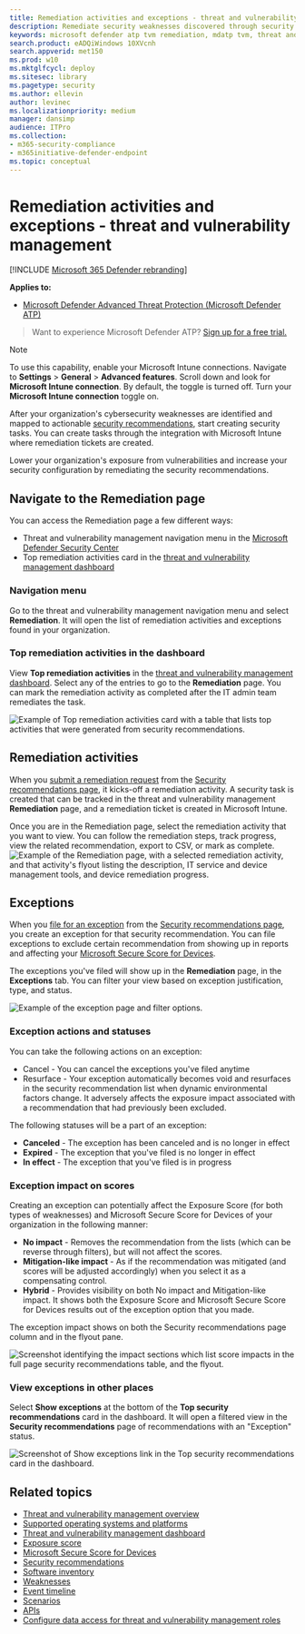 ```yaml
---
title: Remediation activities and exceptions - threat and vulnerability management
description: Remediate security weaknesses discovered through security recommendations, and create exceptions if needed, in threat and vulnerability management. 
keywords: microsoft defender atp tvm remediation, mdatp tvm, threat and vulnerability management, threat & vulnerability management, threat & vulnerability management remediation, tvm remediation intune, tvm remediation sccm
search.product: eADQiWindows 10XVcnh
search.appverid: met150
ms.prod: w10
ms.mktglfcycl: deploy
ms.sitesec: library
ms.pagetype: security
ms.author: ellevin
author: levinec
ms.localizationpriority: medium
manager: dansimp
audience: ITPro
ms.collection: 
- m365-security-compliance 
- m365initiative-defender-endpoint 
ms.topic: conceptual
---
```

# Remediation activities and exceptions - threat and vulnerability management

[!INCLUDE [Microsoft 365 Defender rebranding](../../includes/microsoft-defender.md)]


**Applies to:**
- [Microsoft Defender Advanced Threat Protection (Microsoft Defender ATP)](https://go.microsoft.com/fwlink/p/?linkid=2146631)

>Want to experience Microsoft Defender ATP? [Sign up for a free trial.](https://www.microsoft.com/microsoft-365/windows/microsoft-defender-atp?ocid=docs-wdatp-portaloverview-abovefoldlink)

>[!NOTE]
>To use this capability, enable your Microsoft Intune connections. Navigate to **Settings** > **General** > **Advanced features**. Scroll down and look for **Microsoft Intune connection**. By default, the toggle is turned off. Turn your **Microsoft Intune connection** toggle on.

After your organization's cybersecurity weaknesses are identified and mapped to actionable [security recommendations](tvm-security-recommendation.md), start creating security tasks. You can create tasks through the integration with Microsoft Intune where remediation tickets are created.

Lower your organization's exposure from vulnerabilities and increase your security configuration by remediating the security recommendations.

## Navigate to the Remediation page

You can access the Remediation page a few different ways:

- Threat and vulnerability management navigation menu in the [Microsoft Defender Security Center](portal-overview.md)
- Top remediation activities card in the [threat and vulnerability management dashboard](tvm-dashboard-insights.md)

### Navigation menu

Go to the threat and vulnerability management navigation menu and select **Remediation**. It will open the list of remediation activities and exceptions found in your organization.

### Top remediation activities in the dashboard

View **Top remediation activities** in the [threat and vulnerability management dashboard](tvm-dashboard-insights.md). Select any of the entries to go to the **Remediation** page. You can mark the remediation activity as completed after the IT admin team remediates the task.

![Example of Top remediation activities card with a table that lists top activities that were generated from security recommendations.](images/tvm-remediation-activities-card.png)

## Remediation activities

When you [submit a remediation request](tvm-security-recommendation.md#request-remediation) from the [Security recommendations page](tvm-security-recommendation.md), it kicks-off a remediation activity. A security task is created that can be tracked in the threat and vulnerability management **Remediation** page, and a remediation ticket is created in Microsoft Intune.

Once you are in the Remediation page, select the remediation activity that you want to view. You can follow the remediation steps, track progress, view the related recommendation, export to CSV, or mark as complete.
![Example of the Remediation page, with a selected remediation activity, and that activity's flyout listing the description, IT service and device management tools, and device remediation progress.](images/remediation_flyouteolsw.png)

## Exceptions

When you [file for an exception](tvm-security-recommendation.md#file-for-exception) from the [Security recommendations page](tvm-security-recommendation.md), you create an exception  for that security recommendation. You can file exceptions to exclude certain recommendation from showing up in reports and affecting your [Microsoft Secure Score for Devices](tvm-microsoft-secure-score-devices.md).

The exceptions you've filed will show up in the **Remediation** page, in the **Exceptions** tab. You can filter your view based on exception justification, type, and status.  

![Example of the exception page and filter options.](images/tvm-exception-filters.png)

### Exception actions and statuses

You can take the following actions on an exception:

- Cancel - You can cancel the exceptions you've filed anytime
- Resurface - Your exception automatically becomes void and resurfaces in the security recommendation list when dynamic environmental factors change. It adversely affects the exposure impact associated with a recommendation that had previously been excluded.

The following statuses will be a part of an exception:

- **Canceled** - The exception has been canceled and is no longer in effect  
- **Expired** - The exception that you've filed is no longer in effect
- **In effect** - The exception that you've filed is in progress

### Exception impact on scores

Creating an exception can potentially affect the Exposure Score (for both types of weaknesses) and Microsoft Secure Score for Devices of your organization in the following manner:

- **No impact** - Removes the recommendation from the lists (which can be reverse through filters), but will not affect the scores.
- **Mitigation-like impact** - As if the recommendation was mitigated (and scores will be adjusted accordingly) when you select it as a compensating control.
- **Hybrid** - Provides visibility on both No impact and Mitigation-like impact. It shows both the Exposure Score and Microsoft Secure Score for Devices results out of the exception option that you made.

The exception impact shows on both the Security recommendations page column and in the flyout pane.

![Screenshot identifying the impact sections which list score impacts in the full page security recommendations table, and the flyout.](images/tvm-exception-impact.png)

### View exceptions in other places

Select **Show exceptions** at the bottom of the **Top security recommendations** card in the dashboard. It will open a filtered view in the **Security recommendations** page of recommendations with an "Exception" status.

![Screenshot of Show exceptions link in the Top security recommendations card in the dashboard.](images/tvm-exception-dashboard.png)

## Related topics

- [Threat and vulnerability management overview](next-gen-threat-and-vuln-mgt.md)
- [Supported operating systems and platforms](tvm-supported-os.md)
- [Threat and vulnerability management dashboard](tvm-dashboard-insights.md)
- [Exposure score](tvm-exposure-score.md)
- [Microsoft Secure Score for Devices](tvm-microsoft-secure-score-devices.md)
- [Security recommendations](tvm-security-recommendation.md)
- [Software inventory](tvm-software-inventory.md)
- [Weaknesses](tvm-weaknesses.md)
- [Event timeline](threat-and-vuln-mgt-event-timeline.md)
- [Scenarios](threat-and-vuln-mgt-scenarios.md)
- [APIs](next-gen-threat-and-vuln-mgt.md#apis)
- [Configure data access for threat and vulnerability management roles](user-roles.md#create-roles-and-assign-the-role-to-an-azure-active-directory-group)
